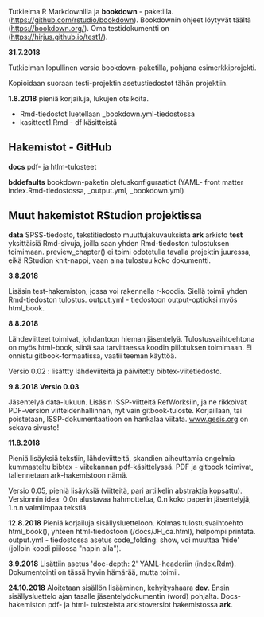 Tutkielma R Markdownilla ja **bookdown** - paketilla. (https://github.com/rstudio/bookdown). Bookdownin ohjeet löytyvät täältä  (https://bookdown.org/). Oma testidokumentti on (https://hirjus.github.io/test1/).

**31.7.2018**

Tutkielman lopullinen versio bookdown-paketilla, pohjana esimerkkiprojekti.

Kopioidaan suoraan testi-projektin asetustiedostot tähän projektiin.

**1.8.2018** pieniä korjailuja, lukujen otsikoita.

- Rmd-tiedostot luetellaan _bookdown.yml-tiedostossa
- kasitteet1.Rmd - df käsitteistä

## Hakemistot - GitHub

**docs** pdf- ja htlm-tulosteet

**bddefaults** bookdown-paketin oletuskonfiguraatiot (YAML- front matter index.Rmd-tiedostossa, _output.yml, 		_bookdown.yml)

## Muut hakemistot RStudion projektissa

**data** 	SPSS-tiedosto, tekstitiedosto muuttujakuvauksista
**ark**		arkisto
**test**	yksittäisiä Rmd-sivuja, joilla saan yhden Rmd-tiedoston tulostuksen toimimaan. preview_chapter() ei toimi
		odotetulla tavalla projektin juuressa, eikä RStudion knit-nappi, vaan aina tulostuu koko dokumentti.

**3.8.2018**

Lisäsin test-hakemiston, jossa voi rakennella r-koodia. Siellä toimii yhden Rmd-tiedoston tulostus. output.yml - tiedostoon output-optioksi myös html_book.

**8.8.2018**

Lähdeviitteet toimivat, johdantoon hieman jäsentelyä. Tulostusvaihtoehtona on myös html-book, siinä saa tarvittaessa koodin piilotuksen toimimaan. Ei onnistu gitbook-formaatissa, vaatii teeman käyttöä.

Versio 0.02 : lisättty lähdeviiteitä ja päivitetty bibtex-viitetiedosto.

**9.8.2018 Versio 0.03**

Jäsentelyä data-lukuun. Lisäsin ISSP-viitteitä RefWorksiin, ja ne rikkoivat PDF-version viitteidenhallinnan, nyt vain gitbook-tuloste. Korjaillaan,
tai poistetaan, ISSP-dokumentaatioon on hankalaa viitata. www.gesis.org on sekava sivusto!

**11.8.2018**

Pieniä lisäyksiä tekstiin, lähdeviitteitä, skandien aiheuttamia ongelmia kummasteltu bibtex - viitekannan pdf-käsittelyssä. PDF ja gitbook toimivat, tallennetaan ark-hakemistoon nämä.

Versio 0.05, pieniä lisäyksiä (viitteitä, pari artiikelin abstraktia kopsattu). Versionnin idea: 0.0n alustavaa hahmottelua, 0.n koko paperin jäsentelyjä, 1.n.n valmiimpaa tekstiä.

**12.8.2018** Pieniä korjailuja sisällysluetteloon. Kolmas tulostusvaihtoehto html_book(), yhteen html-tiedostoon (/docs/JH_ca.html), helpompi printata. output.yml - tiedostossa asetus code_folding: show, voi muuttaa
'hide' (jolloin koodi piilossa "napin alla").

**3.9.2018** Lisättiin asetus 'doc-depth: 2' YAML-headeriin (index.Rdm). Dokumentointi on tässä hyvin hämärää, mutta toimii.

**24.10.2018** Aloitetaan sisällön lisääminen, kehyityshaara **dev**. Ensin sisällysluettelo ajan tasalle jäsentelydokumentin (word) pohjalta. Docs-hakemiston pdf- ja html- tulosteista arkistoversiot hakemistossa **ark**.
